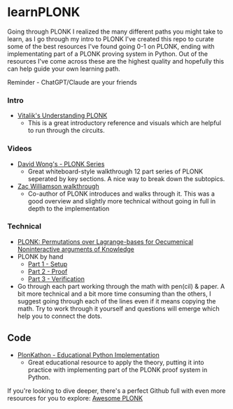 # learnPLONK

Going through PLONK I realized the many different paths you might take to learn, as I go through my intro to PLONK I've created this repo to curate some of the best resources I've found going 0-1 on PLONK, ending with implementating part of a PLONK proving system in Python. Out of the resources I've come across these are the highest quality and hopefully this can help guide your own learning path. 

Reminder - ChatGPT/Claude are your friends


### Intro
- [Vitalik's Understanding PLONK](https://vitalik.eth.limo/general/2019/09/22/plonk.html)
  - This is a great introductory reference and visuals which are helpful to run through the circuits.
 
### Videos
- [David Wong's - PLONK Series](https://www.youtube.com/watch?v=RUZcam_jrz0&list=PLBJMt6zV1c7Gh9Utg-Vng2V6EYVidTFCC&pp=iAQB)
  - Great whiteboard-style walkthrough 12 part series of PLONK seperated by key sections. A nice way to break down the subtopics.
- [Zac Williamson walkthrough](https://www.youtube.com/watch?v=V7Hmtan98r8)
  - Co-author of PLONK introduces and walks through it. This was a good overview and slightly more technical without going in full in depth to the implementation

### Technical 
- [PLONK: Permutations over Lagrange-bases for Oecumenical Noninteractive arguments of Knowledge](https://eprint.iacr.org/2019/953.pdf)
- PLONK by hand
  - [Part 1 - Setup](https://research.metastate.dev/plonk-by-hand-part-1/)
  - [Part 2 - Proof](https://research.metastate.dev/plonk-by-hand-part-2-the-proof/)
  - [Part 3 - Verification](https://research.metastate.dev/plonk-by-hand-part-3-verification/)
- Go through each part working through the math with pen(cil) & paper. A bit more technical and a bit more time consuming than the others, I suggest going through each of the lines even if it means copying the math. Try to work through it yourself and questions will emerge which help you to connect the dots.

## Code
- [PlonKathon - Educational Python Implementation](https://github.com/0xPARC/plonkathon)
  - Great educational resource to apply the theory, putting it into practice with implementing part of the PLONK proof system in Python.

If you're looking to dive deeper, there's a perfect Github full with even more resources for you to explore:
[Awesome PLONK](https://github.com/fluidex/awesome-plonk)
